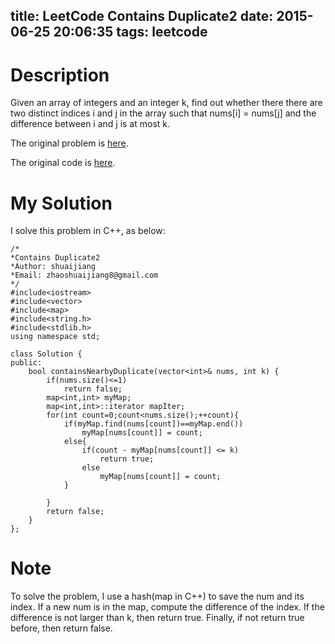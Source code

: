 title: LeetCode Contains Duplicate2
date: 2015-06-25 20:06:35
tags: leetcode
---




# Description
Given an array of integers and an integer k, find out whether there there are two distinct indices i and j in the array such that nums[i] = nums[j] and the difference between i and j is at most k.

The original problem is [here](https://leetcode.com/problems/contains-duplicate-ii/ "Problem").

The original code is [here](https://github.com/shuaijiang/LeetCode/blob/master/ContainsDuplicate2.cpp "Code").
<!--more-->

# My Solution
I solve this problem in C++, as below:


	/*
	*Contains Duplicate2
	*Author: shuaijiang
	*Email: zhaoshuaijiang8@gmail.com
	*/
	#include<iostream>
	#include<vector>
	#include<map>
	#include<string.h>
	#include<stdlib.h>
	using namespace std;
	
	class Solution {
	public:
	    bool containsNearbyDuplicate(vector<int>& nums, int k) {
	    	if(nums.size()<=1)
	    		return false;
	        map<int,int> myMap;
	        map<int,int>::iterator mapIter;
	        for(int count=0;count<nums.size();++count){
	        	if(myMap.find(nums[count])==myMap.end())
	        		myMap[nums[count]] = count;
	        	else{
	        		if(count - myMap[nums[count]] <= k)
	        			return true;
	        		else
	        			myMap[nums[count]] = count;
	        	}
	        		
	        }
	        return false;
	    }
	};

# Note
To solve the problem, I use a hash(map in C++) to save the num and its index. If a new num is in the map, compute the difference of the index. If the difference is not larger than k, then return true. Finally, if not return true before, then return false.
